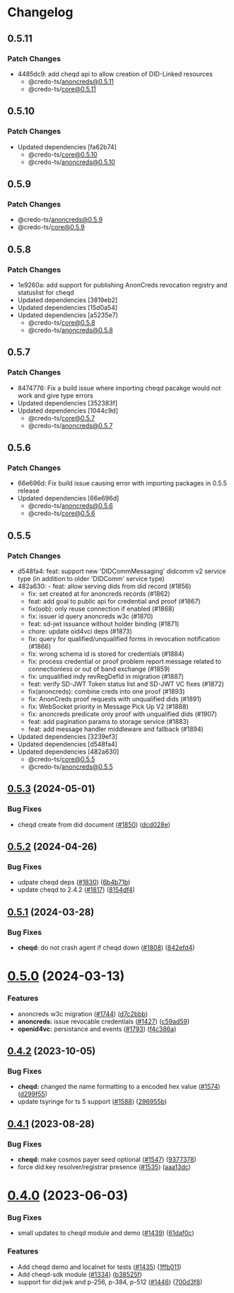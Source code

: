 # Changelog

## 0.5.11

### Patch Changes

- 4485dc9: add cheqd api to allow creation of DID-Linked resources
  - @credo-ts/anoncreds@0.5.11
  - @credo-ts/core@0.5.11

## 0.5.10

### Patch Changes

- Updated dependencies [fa62b74]
  - @credo-ts/core@0.5.10
  - @credo-ts/anoncreds@0.5.10

## 0.5.9

### Patch Changes

- @credo-ts/anoncreds@0.5.9
- @credo-ts/core@0.5.9

## 0.5.8

### Patch Changes

- 1e9260a: add support for publishing AnonCreds revocation registry and statuslist for cheqd
- Updated dependencies [3819eb2]
- Updated dependencies [15d0a54]
- Updated dependencies [a5235e7]
  - @credo-ts/core@0.5.8
  - @credo-ts/anoncreds@0.5.8

## 0.5.7

### Patch Changes

- 8474776: Fix a build issue where importing cheqd pacakge would not work and give type errors
- Updated dependencies [352383f]
- Updated dependencies [1044c9d]
  - @credo-ts/core@0.5.7
  - @credo-ts/anoncreds@0.5.7

## 0.5.6

### Patch Changes

- 66e696d: Fix build issue causing error with importing packages in 0.5.5 release
- Updated dependencies [66e696d]
  - @credo-ts/anoncreds@0.5.6
  - @credo-ts/core@0.5.6

## 0.5.5

### Patch Changes

- d548fa4: feat: support new 'DIDCommMessaging' didcomm v2 service type (in addition to older 'DIDComm' service type)
- 482a630: - feat: allow serving dids from did record (#1856)
  - fix: set created at for anoncreds records (#1862)
  - feat: add goal to public api for credential and proof (#1867)
  - fix(oob): only reuse connection if enabled (#1868)
  - fix: issuer id query anoncreds w3c (#1870)
  - feat: sd-jwt issuance without holder binding (#1871)
  - chore: update oid4vci deps (#1873)
  - fix: query for qualified/unqualified forms in revocation notification (#1866)
  - fix: wrong schema id is stored for credentials (#1884)
  - fix: process credential or proof problem report message related to connectionless or out of band exchange (#1859)
  - fix: unqualified indy revRegDefId in migration (#1887)
  - feat: verify SD-JWT Token status list and SD-JWT VC fixes (#1872)
  - fix(anoncreds): combine creds into one proof (#1893)
  - fix: AnonCreds proof requests with unqualified dids (#1891)
  - fix: WebSocket priority in Message Pick Up V2 (#1888)
  - fix: anoncreds predicate only proof with unqualified dids (#1907)
  - feat: add pagination params to storage service (#1883)
  - feat: add message handler middleware and fallback (#1894)
- Updated dependencies [3239ef3]
- Updated dependencies [d548fa4]
- Updated dependencies [482a630]
  - @credo-ts/core@0.5.5
  - @credo-ts/anoncreds@0.5.5

## [0.5.3](https://github.com/openwallet-foundation/credo-ts/compare/v0.5.2...v0.5.3) (2024-05-01)

### Bug Fixes

- cheqd create from did document ([#1850](https://github.com/openwallet-foundation/credo-ts/issues/1850)) ([dcd028e](https://github.com/openwallet-foundation/credo-ts/commit/dcd028ea04863bf9bc93e6bd2f73c6d2a70f274b))

## [0.5.2](https://github.com/openwallet-foundation/credo-ts/compare/v0.5.1...v0.5.2) (2024-04-26)

### Bug Fixes

- udpate cheqd deps ([#1830](https://github.com/openwallet-foundation/credo-ts/issues/1830)) ([6b4b71b](https://github.com/openwallet-foundation/credo-ts/commit/6b4b71bf365262e8c2c9718547b60c44f2afc920))
- update cheqd to 2.4.2 ([#1817](https://github.com/openwallet-foundation/credo-ts/issues/1817)) ([8154df4](https://github.com/openwallet-foundation/credo-ts/commit/8154df45f45bd9da0c60abe3792ff0f081e81818))

## [0.5.1](https://github.com/openwallet-foundation/credo-ts/compare/v0.5.0...v0.5.1) (2024-03-28)

### Bug Fixes

- **cheqd:** do not crash agent if cheqd down ([#1808](https://github.com/openwallet-foundation/credo-ts/issues/1808)) ([842efd4](https://github.com/openwallet-foundation/credo-ts/commit/842efd4512748a0787ce331add394426b3b07943))

# [0.5.0](https://github.com/openwallet-foundation/credo-ts/compare/v0.4.2...v0.5.0) (2024-03-13)

### Features

- anoncreds w3c migration ([#1744](https://github.com/openwallet-foundation/credo-ts/issues/1744)) ([d7c2bbb](https://github.com/openwallet-foundation/credo-ts/commit/d7c2bbb4fde57cdacbbf1ed40c6bd1423f7ab015))
- **anoncreds:** issue revocable credentials ([#1427](https://github.com/openwallet-foundation/credo-ts/issues/1427)) ([c59ad59](https://github.com/openwallet-foundation/credo-ts/commit/c59ad59fbe63b6d3760d19030e0f95fb2ea8488a))
- **openid4vc:** persistance and events ([#1793](https://github.com/openwallet-foundation/credo-ts/issues/1793)) ([f4c386a](https://github.com/openwallet-foundation/credo-ts/commit/f4c386a6ccf8adb829cad30b81d524e6ffddb029))

## [0.4.2](https://github.com/hyperledger/aries-framework-javascript/compare/v0.4.1...v0.4.2) (2023-10-05)

### Bug Fixes

- **cheqd:** changed the name formatting to a encoded hex value ([#1574](https://github.com/hyperledger/aries-framework-javascript/issues/1574)) ([d299f55](https://github.com/hyperledger/aries-framework-javascript/commit/d299f55113cb4c59273ae9fbbb8773b6f0009192))
- update tsyringe for ts 5 support ([#1588](https://github.com/hyperledger/aries-framework-javascript/issues/1588)) ([296955b](https://github.com/hyperledger/aries-framework-javascript/commit/296955b3a648416ac6b502da05a10001920af222))

## [0.4.1](https://github.com/hyperledger/aries-framework-javascript/compare/v0.4.0...v0.4.1) (2023-08-28)

### Bug Fixes

- **cheqd:** make cosmos payer seed optional ([#1547](https://github.com/hyperledger/aries-framework-javascript/issues/1547)) ([9377378](https://github.com/hyperledger/aries-framework-javascript/commit/9377378b0124bf2f593342dba95a13ea5d8944c8))
- force did:key resolver/registrar presence ([#1535](https://github.com/hyperledger/aries-framework-javascript/issues/1535)) ([aaa13dc](https://github.com/hyperledger/aries-framework-javascript/commit/aaa13dc77d6d5133cd02e768e4173462fa65064a))

# [0.4.0](https://github.com/hyperledger/aries-framework-javascript/compare/v0.3.3...v0.4.0) (2023-06-03)

### Bug Fixes

- small updates to cheqd module and demo ([#1439](https://github.com/hyperledger/aries-framework-javascript/issues/1439)) ([61daf0c](https://github.com/hyperledger/aries-framework-javascript/commit/61daf0cb27de80a5e728e2e9dad13d729baf476c))

### Features

- Add cheqd demo and localnet for tests ([#1435](https://github.com/hyperledger/aries-framework-javascript/issues/1435)) ([1ffb011](https://github.com/hyperledger/aries-framework-javascript/commit/1ffb0111fc3db170e5623d350cb912b22027387a))
- Add cheqd-sdk module ([#1334](https://github.com/hyperledger/aries-framework-javascript/issues/1334)) ([b38525f](https://github.com/hyperledger/aries-framework-javascript/commit/b38525f3433e50418ea149949108b4218ac9ba2a))
- support for did:jwk and p-256, p-384, p-512 ([#1446](https://github.com/hyperledger/aries-framework-javascript/issues/1446)) ([700d3f8](https://github.com/hyperledger/aries-framework-javascript/commit/700d3f89728ce9d35e22519e505d8203a4c9031e))
